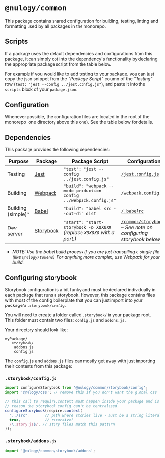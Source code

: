 # `@nulogy/common`

This package contains shared configuration for building, testing, linting and formatting used by all packages in the monorepo.

## Scripts 

If a package uses the default dependencies and configurations from this package, it can simply opt into the dependency's functionality by declaring the appropriate package script from the table below.

For example if you would like to add testing to your package, you can just copy the json snippet from the _"Package Script"_ column of the _"Testing"_ row (`test: "jest --config ../jest.config.js"`), and paste it into the `scripts` block of your `package.json`.

## Configuration

Whenever possible, the configuration files are located in the root of the monorepo (one directory above this one). See the table below for details.

## Dependencies

This package provides the following dependencies:

| Purpose | Package | Package Script | Configuration |
| ------- | ------- | -------------- | ------------- |
| Testing | [Jest](https://jestjs.io) | `"test": "jest --config ../jest.config.js"` | [`/jest.config.js`](/jest.config.js)
| Building | [Webpack](https://webpack.js.org) | `"build": "webpack --mode production --config ../webpack.config.js"` | [`/webpack.config.js`](/webpack.config.js)
| Building (simple)* | [Babel](https://babeljs.io) | `"build": "babel src --out-dir dist` | [`/.babelrc`](/.babelrc)
| Dev server | [Storybook](http://storybook.js.org) | `"start": "start-storybook -p X0X0X0` _(replace `X0X0X0` with a port.)_ | [`/common/storybook`](/common/storybook) _– See note on configuring storybook below_.

* _NOTE: Use the babel build process if you are just transpiling a single file (like `@nulogy/tokens`). For anything more complex, use Webpack for your build._

## Configuring storybook

Storybook configuration is a bit funky and must be declared individually in each package that runs a storybook. However, this package contains files with most of the config boilerplate that you can just import into your package's `.storybook/config`. 

You will need to create a folder called `.storybook/` in your package root. This folder must contain two files: `config.js` and `addons.js`.

Your directory should look like:

```
myPackage/
  .storybook/
    addons.js
    config.js
```

The `config.js` and `addons.js` files can mostly get away with just importing their contents from this package:

### `.storybook/config.js`

```js
import configureStorybook from '@nulogy/common/storybook/config';
import '@nulogy/css'; // remove this if you don't want the global css

// this call to require.context must happen inside your package and is the main 
// reason the storybook config can't be centralized.
configureStorybook(require.context(
  "../src",       // path where stories live - must be a string literal!
  true,           // recursive?
  /\.story.js$/, // story files match this pattern
));
```

### `.storybook/addons.js`

```js
import '@nulogy/common/storybook/addons';
```
